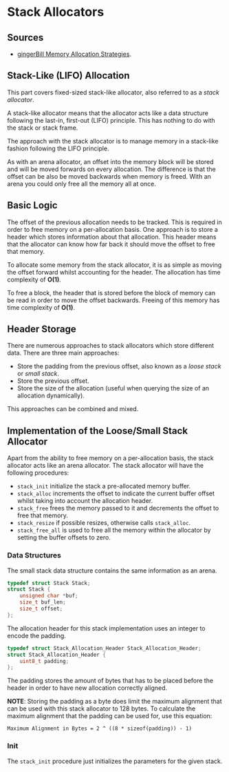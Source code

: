 # Stack Allocators

## Sources

- [gingerBill Memory Allocation Strategies](https://www.gingerbill.org/article/2019/02/15/memory-allocation-strategies-003/).

## Stack-Like (LIFO) Allocation

This part covers fixed-sized stack-like allocator, also referred to as a *stack allocator*.

A stack-like allocator means that the allocator acts like a data structure following the last-in, first-out (LIFO)
principle. This has nothing to do with the stack or stack frame.

The approach with the stack allocator is to manage memory in a stack-like fashion following the LIFO principle.

As with an arena allocator, an offset into the memory block will be stored and will be moved forwards on every
allocation. The difference is that the offset can be also be moved backwards when memory is freed. With an arena
you could only free all the memory all at once.

## Basic Logic

The offset of the previous allocation needs to be tracked. This is required in order to free memory on a per-allocation
basis. One approach is to store a header which stores information about that allocation. This header means that the
allocator can know how far back it should move the offset to free that memory.

To allocate some memory from the stack allocator, it is as simple as moving the offset forward whilst accounting for
the header. The allocation has time complexity of **O(1)**.

To free a block, the header that is stored before the block of memory can be read in order to move the offset backwards.
Freeing of this memory has time complexity of **O(1)**.

## Header Storage

There are numerous approaches to stack allocators which store different data. There are three main approaches:

- Store the padding from the previous offset, also known as a *loose stack* or *small stack*.
- Store the previous offset.
- Store the size of the allocation (useful when querying the size of an allocation dynamically).

This approaches can be combined and mixed.

## Implementation of the Loose/Small Stack Allocator

Apart from the ability to free memory on a per-allocation basis, the stack allocator acts like an arena allocator.
The stack allocator will have the following procedures:

- `stack_init` initialize the stack a pre-allocated memory buffer.
- `stack_alloc` increments the offset to indicate the current buffer offset whilst taking into account the allocation header.
- `stack_free` frees the memory passed to it and decrements the offset to free that memory.
- `stack_resize` if possible resizes, otherwise calls `stack_alloc`.
- `stack_free_all` is used to free all the memory within the allocator by setting the buffer offsets to zero.

### Data Structures

The small stack data structure contains the same information as an arena.

```C
typedef struct Stack Stack;
struct Stack {
    unsigned char *buf;
    size_t buf_len;
    size_t offset;
};
```

The allocation header for this stack implementation uses an integer to encode the padding.

```C
typedef struct Stack_Allocation_Header Stack_Allocation_Header;
struct Stack_Allocation_Header {
    uint8_t padding;
};
```

The padding stores the amount of bytes that has to be placed before the header in order to have new allocation correctly aligned.

**NOTE**: Storing the padding as a byte does limit the maximum alignment that can be used with this stack allocator to
128 bytes. To calculate the maximum alignment that the padding can be used for, use this equation:

```
Maximum Alignment in Bytes = 2 ^ ((8 * sizeof(padding)) - 1)
```

### Init

The `stack_init` procedure just initializes the parameters for the given stack.


